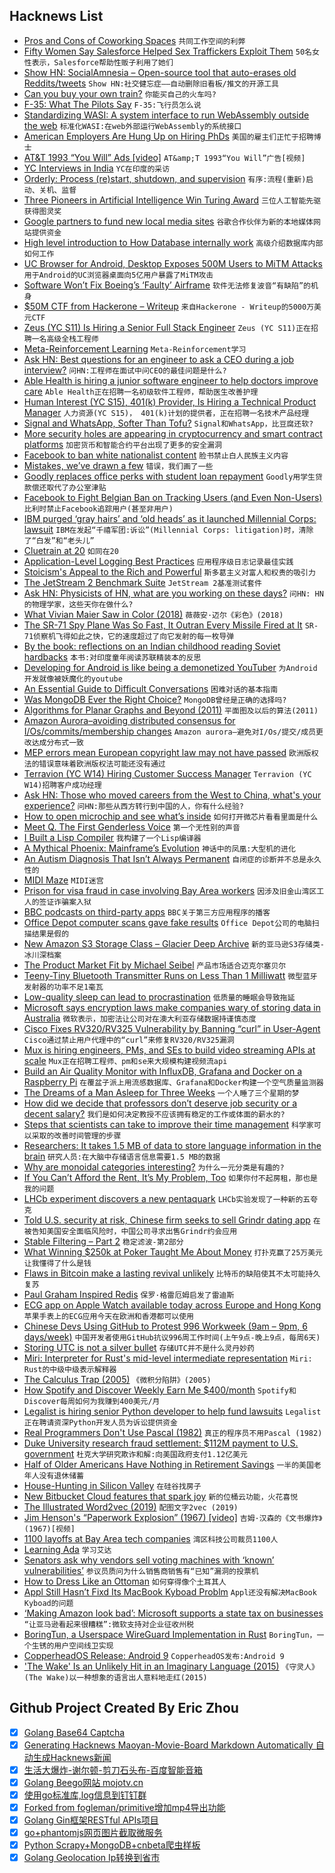 ## Hacknews List


- [Pros and Cons of Coworking Spaces](https://money.howstuffworks.com/pros-and-cons-coworking-spaces.htm)  `共同工作空间的利弊`
- [Fifty Women Say Salesforce Helped Sex Traffickers Exploit Them](https://www.bloomberg.com/news/articles/2019-03-27/fifty-women-say-salesforce-helped-sex-traffickers-exploit-them)  `50名女性表示，Salesforce帮助性贩子利用了她们`
- [Show HN: SocialAmnesia – Open-source tool that auto-erases old Reddits/tweets](https://github.com/Nick-Gottschlich/Social-Amnesia)  `Show HN:社交健忘症——自动删除旧看板/推文的开源工具`
- [Can you buy your own train?](https://www.citylab.com/transportation/2019/03/private-rail-car-fan-owners-amtrak-cuts-trains-are-cool/584971/)  `你能买自己的火车吗?`
- [F-35: What The Pilots Say](https://www.airspacemag.com/military-aviation/f-35-faces-most-critical-test-180971734/)  `F-35:飞行员怎么说`
- [Standardizing WASI: A system interface to run WebAssembly outside the web](https://hacks.mozilla.org/2019/03/standardizing-wasi-a-webassembly-system-interface/)  `标准化WASI:在web外部运行WebAssembly的系统接口`
- [American Employers Are Hung Up on Hiring PhDs](https://www.bloomberg.com/opinion/articles/2019-03-27/american-employers-are-hung-up-on-hiring-ph-d-s)  `美国的雇主们正忙于招聘博士`
- [AT&amp;T 1993 “You Will” Ads [video]](https://youtube.com/watch?v=TZb0avfQme8)  `AT&amp;T 1993“You Will”广告[视频]`
- [YC Interviews in India](https://blog.ycombinator.com/yc-interviews-in-india/)  `YC在印度的采访`
- [Orderly: Process (re)start, shutdown, and supervision](https://github.com/andrewchambers/orderly)  `有序:流程(重新)启动、关机、监督`
- [Three Pioneers in Artificial Intelligence Win Turing Award](https://www.nytimes.com/2019/03/27/technology/turing-award-hinton-lecun-bengio.html)  `三位人工智能先驱获得图灵奖`
- [Google partners to fund new local media sites](https://www.axios.com/google-local-news-sites-funding-mcclatchy-df9988e5-b0ad-42dc-b579-ff014e98467b.html)  `谷歌合作伙伴为新的本地媒体网站提供资金`
- [High level introduction to How Database internally work](https://madushandhanushka.wordpress.com/2019/03/26/how-database-works-frontend-architecture/)  `高级介绍数据库内部如何工作`
- [UC Browser for Android, Desktop Exposes 500M Users to MiTM Attacks](https://www.bleepingcomputer.com/news/security/uc-browser-for-android-desktop-exposes-500-million-users-to-mitm-attacks/)  `用于Android的UC浏览器桌面向5亿用户暴露了MiTM攻击`
- [Software Won’t Fix Boeing’s ‘Faulty’ Airframe](https://www.eetimes.com/document.asp?doc_id=1334482)  `软件无法修复波音“有缺陷”的机身`
- [$50M CTF from Hackerone – Writeup](https://github.com/manoelt/50M_CTF_Writeup)  `来自Hackerone - Writeup的5000万美元CTF`
- [Zeus (YC S11) Is Hiring a Senior Full Stack Engineer](https://jobs.lever.co/zeus/39f29ee7-3f73-424a-82e0-1dacdeb1f88f)  `Zeus (YC S11)正在招聘一名高级全栈工程师`
- [Meta-Reinforcement Learning](https://blog.floydhub.com/meta-rl/)  `Meta-Reinforcement学习`
- [Ask HN: Best questions for an engineer to ask a CEO during a job interview?](item?id=19501289)  `问HN:工程师在面试中问CEO的最佳问题是什么?`
- [Able Health is hiring a junior software engineer to help doctors improve care](https://ablehealth.com/jobs/junior-software-engineer/)  `Able Health正在招聘一名初级软件工程师，帮助医生改善护理`
- [Human Interest (YC S15), 401(k) Provider, Is Hiring a Technical Product Manager](https://humaninterest.com/careers)  `人力资源(YC S15)， 401(k)计划的提供者，正在招聘一名技术产品经理`
- [Signal and WhatsApp, Softer Than Tofu?](https://keybase.io/blog/chat-apps-softer-than-tofu)  `Signal和WhatsApp，比豆腐还软?`
- [More security holes are appearing in cryptocurrency and smart contract platforms](https://www.technologyreview.com/s/612974/once-hailed-as-unhackable-blockchains-are-now-getting-hacked/)  `加密货币和智能合约平台出现了更多的安全漏洞`
- [Facebook to ban white nationalist content](https://newsroom.fb.com/news/2019/03/standing-against-hate/)  `脸书禁止白人民族主义内容`
- [Mistakes, we’ve drawn a few](https://medium.economist.com/mistakes-weve-drawn-a-few-8cdd8a42d368)  `错误，我们画了一些`
- [Goodly replaces office perks with student loan repayment](https://techcrunch.com/2019/03/27/student-loan-benefits/)  `Goodly用学生贷款偿还取代了办公室津贴`
- [Facebook to Fight Belgian Ban on Tracking Users (and Even Non-Users)](https://www.bloomberg.com/news/articles/2019-03-27/facebook-attack-of-belgian-order-on-user-tracking-gets-hearing)  `比利时禁止Facebook追踪用户(甚至非用户)`
- [IBM purged ‘gray hairs’ and ‘old heads’ as it launched Millennial Corps: lawsuit](https://www.mercurynews.com/2019/03/27/ibm-purged-gray-hairs-and-old-heads-as-it-launched-millennial-corps-lawsuit/)  `IBM在发起“千禧军团:诉讼”(Millennial Corps: litigation)时，清除了“白发”和“老头儿”`
- [Cluetrain at 20](http://blogs.harvard.edu/doc/2019/03/26/cluetrain20/)  `如同在20`
- [Application-Level Logging Best Practices](https://geshan.com.np/blog/2019/03/follow-these-logging-best-practices-to-get-the-most-out-of-application-level-logging-slides/)  `应用程序级日志记录最佳实践`
- [Stoicism&#39;s Appeal to the Rich and Powerful](https://www.exurbe.com/stoicisms-appeal-to-the-rich-and-powerful/)  `斯多葛主义对富人和权贵的吸引力`
- [The JetStream 2 Benchmark Suite](https://webkit.org/blog/8685/introducing-the-jetstream-2-benchmark-suite/)  `JetStream 2基准测试套件`
- [Ask HN: Physicists of HN, what are you working on these days?](item?id=19500151)  `问HN: HN的物理学家，这些天你在做什么?`
- [What Vivian Maier Saw in Color (2018)](https://www.newyorker.com/culture/photo-booth/what-vivian-maier-saw-in-color)  `薇薇安·迈尔《彩色》(2018)`
- [The SR-71 Spy Plane Was So Fast, It Outran Every Missile Fired at It](https://nationalinterest.org/blog/buzz/sr-71-spy-plane-was-so-fast-it-outran-every-missile-fired-it-49202)  `SR-71侦察机飞得如此之快，它的速度超过了向它发射的每一枚导弹`
- [By the book: reflections on an Indian childhood reading Soviet hardbacks](https://www.calvertjournal.com/articles/show/4172/reflections-on-an-indian-childhood-reading-soviet-books)  `本书:对印度童年阅读苏联精装本的反思`
- [Developing for Android is like being a demonetized YouTuber](https://gbl08ma.com/developing-for-android-is-like-being-a-demonetized-youtuber/)  `为Android开发就像被妖魔化的youtube`
- [An Essential Guide to Difficult Conversations](https://medium.dave-bailey.com/the-essential-guide-to-difficult-conversations-41f736e63ccf)  `困难对话的基本指南`
- [Was MongoDB Ever the Right Choice?](https://www.simplethread.com/was-mongodb-ever-the-right-choice/)  `MongoDB曾经是正确的选择吗?`
- [Algorithms for Planar Graphs and Beyond (2011)](http://courses.csail.mit.edu/6.889/fall11/lectures/)  `平面图及以后的算法(2011)`
- [Amazon Aurora–avoiding distributed consensus for I/Os/commits/membership changes](https://blog.acolyer.org/2019/03/27/amazon-aurora:-on-avoiding-distributed-consensus-for-i-os,-commits,-and-membership-changes/)  `Amazon aurora—避免对I/Os/提交/成员更改达成分布式一致`
- [MEP errors mean European copyright law may not have passed](https://www.theguardian.com/media/2019/mar/27/mep-errors-mean-european-copyright-law-may-not-have-passed)  `欧洲版权法的错误意味着欧洲版权法可能还没有通过`
- [Terravion (YC W14) Hiring Customer Success Manager](https://www.terravion.com/customer-support-manager/)  `Terravion (YC W14)招聘客户成功经理`
- [Ask HN: Those who moved careers from the West to China, what&#39;s your experience?](item?id=19500740)  `问HN:那些从西方转行到中国的人，你有什么经验?`
- [How to open microchip and see what’s inside](https://zeptobars.com/en/read/how-to-open-microchip-asic-what-inside)  `如何打开微芯片看看里面是什么`
- [Meet Q. The First Genderless Voice](https://www.genderlessvoice.com)  `第一个无性别的声音`
- [I Built a Lisp Compiler](https://mpov.timmorgan.org/i-built-a-lisp-compiler/)  `我构建了一个Lisp编译器`
- [A Mythical Phoenix: Mainframe’s Evolution](https://www.share.org/blog/a-mythical-phoenix-mainframe-s-evolution)  `神话中的凤凰:大型机的进化`
- [An Autism Diagnosis That Isn’t Always Permanent](https://www.msn.com/en-us/health/health-news/the-autism-diagnosis-that-isnt-always-permanent/ar-BBVcO1C)  `自闭症的诊断并不总是永久性的`
- [MIDI Maze](https://en.wikipedia.org/wiki/MIDI_Maze)  `MIDI迷宫`
- [Prison for visa fraud in case involving Bay Area workers](https://www.mercurynews.com/2019/03/26/h-1b-prison-for-visa-fraud-in-case-involving-bay-area-workers/)  `因涉及旧金山湾区工人的签证诈骗案入狱`
- [BBC podcasts on third-party apps](http://www.bbc.co.uk/blogs/aboutthebbc/entries/d68712d7-bd24-440f-94a0-1c6a4cdee71a)  `BBC关于第三方应用程序的播客`
- [Office Depot computer scans gave fake results](https://www.consumer.ftc.gov/blog/2019/03/office-depot-computer-scans-gave-fake-results)  `Office Depot公司的电脑扫描结果是假的`
- [New Amazon S3 Storage Class – Glacier Deep Archive](https://aws.amazon.com/blogs/aws/new-amazon-s3-storage-class-glacier-deep-archive/)  `新的亚马逊S3存储类-冰川深档案`
- [The Product Market Fit by Michael Seibel](https://www.youtube.com/watch?v=FBOLk9s9Ci4)  `产品市场适合迈克尔塞贝尔`
- [Teeny-Tiny Bluetooth Transmitter Runs on Less Than 1 Milliwatt](https://spectrum.ieee.org/tech-talk/semiconductors/design/teenytiny-bluetooth-transmitter-runs-on-less-than-1-milliwatt)  `微型蓝牙发射器的功率不足1毫瓦`
- [Low-quality sleep can lead to procrastination](https://solvingprocrastination.com/study-procrastination-sleep-quality-self-control/)  `低质量的睡眠会导致拖延`
- [Microsoft says encryption laws make companies wary of storing data in Australia](https://www.abc.net.au/news/2019-03-28/microsoft-says-companies-are-no-longer-comfortable-storing-data/10946494)  `微软表示，加密法让公司对在澳大利亚存储数据持谨慎态度`
- [Cisco Fixes RV320/RV325 Vulnerability by Banning “curl” in User-Agent](https://twitter.com/RedTeamPT/status/1110843396657238016)  `Cisco通过禁止用户代理中的“curl”来修复RV320/RV325漏洞`
- [Mux is hiring engineers, PMs, and SEs to build video streaming APIs at scale](https://mux.com/jobs/)  `Mux正在招聘工程师、pm和se来大规模构建视频流api`
- [Build an Air Quality Monitor with InfluxDB, Grafana and Docker on a Raspberry Pi](https://www.balena.io/blog/build-an-environment-and-air-quality-monitor-with-raspberry-pi/)  `在覆盆子派上用流感数据库、Grafana和Docker构建一个空气质量监测器`
- [The Dreams of a Man Asleep for Three Weeks](https://kotaku.com/the-dreams-of-a-man-asleep-for-three-weeks-1833572960)  `一个人睡了三个星期的梦`
- [How did we decide that professors don’t deserve job security or a decent salary?](https://www.chronicle.com/interactives/2019-03-27-childress)  `我们是如何决定教授不应该拥有稳定的工作或体面的薪水的?`
- [Steps that scientists can take to improve their time management](https://www.nature.com/articles/d41586-019-00973-6)  `科学家可以采取的改善时间管理的步骤`
- [Researchers: It takes 1.5 MB of data to store language information in the brain](https://medicalxpress.com/news/2019-03-approximately-megabytes-language-brain.html)  `研究人员:在大脑中存储语言信息需要1.5 MB的数据`
- [Why are monoidal categories interesting?](https://jvns.ca/blog/2019/03/26/what-are-monoidal-categories/)  `为什么一元分类是有趣的?`
- [If You Can’t Afford the Rent, It’s My Problem, Too](https://www.bloomberg.com/opinion/articles/2019-03-26/if-you-can-t-afford-the-rent-it-s-my-problem-too)  `如果你付不起房租，那也是我的问题`
- [LHCb experiment discovers a new pentaquark](https://home.cern/news/news/physics/lhcb-experiment-discovers-new-pentaquark)  `LHCb实验发现了一种新的五夸克`
- [Told U.S. security at risk, Chinese firm seeks to sell Grindr dating app](https://www.reuters.com/article/us-grindr-m-a-exclusive/exclusive-us-pushes-chinese-owner-of-grindr-to-divest-the-dating-app-sources-idUSKCN1R809L)  `在被告知美国安全面临风险时，中国公司寻求出售Grindr约会应用`
- [Stable Filtering – Part 2](https://caseymuratori.com/blog_0036)  `稳定滤波-第2部分`
- [What Winning $250k at Poker Taught Me About Money](https://www.thecut.com/2019/03/maria-konnikova-won-poker-tournament.html)  `打扑克赢了25万美元让我懂得了什么是钱`
- [Flaws in Bitcoin make a lasting revival unlikely](https://www.economist.com/finance-and-economics/2019/03/27/flaws-in-bitcoin-make-a-lasting-revival-unlikely)  `比特币的缺陷使其不太可能持久复苏`
- [Paul Graham Inspired Redis](https://twitter.com/antirez/status/1110468354542919681)  `保罗·格雷厄姆启发了雷迪斯`
- [ECG app on Apple Watch available today across Europe and Hong Kong](https://www.apple.com/newsroom/2019/03/ecg-app-and-irregular-rhythm-notification-on-apple-watch-available-today-across-europe-and-hong-kong/)  `苹果手表上的ECG应用今天在欧洲和香港都可以使用`
- [Chinese Devs Using GitHub to Protest 996 Workweek (9am – 9pm, 6 days/week)](https://996.icu/#/en_US)  `中国开发者使用GitHub抗议996周工作时间(上午9点-晚上9点，每周6天)`
- [Storing UTC is not a silver bullet](https://codeblog.jonskeet.uk/2019/03/27/storing-utc-is-not-a-silver-bullet/)  `存储UTC并不是什么灵丹妙药`
- [Miri: Interpreter for Rust&#39;s mid-level intermediate representation](https://github.com/rust-lang/miri)  `Miri: Rust的中级中级表示解释器`
- [The Calculus Trap (2005)](https://artofproblemsolving.com/news/articles/avoid-the-calculus-trap)  `《微积分陷阱》(2005)`
- [How Spotify and Discover Weekly Earn Me $400/month](https://www.stevebenjamins.com/blog/spotify-and-discover-weekly)  `Spotify和Discover每周如何为我赚到400美元/月`
- [Legalist is hiring senior Python developer to help fund lawsuits](http://angel.co/legalist/jobs)  `Legalist正在聘请资深Python开发人员为诉讼提供资金`
- [Real Programmers Don&#39;t Use Pascal (1982)](https://web.mit.edu/humor/Computers/real.programmers)  `真正的程序员不用Pascal (1982)`
- [Duke University research fraud settlement: $112M payment to U.S. government](https://www.dukechronicle.com/article/2019/03/duke-university-settlement-research-fraud-president-price-announces-research-fraud-settlement-with-substantial-payment-to-u-s-government)  `杜克大学研究欺诈和解:向美国政府支付1.12亿美元`
- [Half of Older Americans Have Nothing in Retirement Savings](https://www.bloomberg.com/news/articles/2019-03-26/almost-half-of-older-americans-have-zero-in-retirement-savings)  `一半的美国老年人没有退休储蓄`
- [House-Hunting in Silicon Valley](https://www.theguardian.com/us-news/2019/mar/27/silicon-valley-tech-wealth-real-estate)  `在硅谷找房子`
- [New Bitbucket Cloud features that spark joy](https://bitbucket.org/blog/6-new-bitbucket-cloud-features-that-spark-joy)  `新的位桶云功能，火花喜悦`
- [The Illustrated Word2vec (2019)](https://jalammar.github.io/illustrated-word2vec/)  `配图文字2vec (2019)`
- [Jim Henson&#39;s “Paperwork Explosion” (1967) [video]](https://www.youtube.com/watch?v=_IZw2CoYztk)  `吉姆·汉森的《文书爆炸》(1967)[视频]`
- [1100 layoffs at Bay Area tech companies](https://www.mercurynews.com/2019/03/27/tech-layoffs-to-top-1000-in-bay-area-by-late-may-state-reports-show/)  `湾区科技公司裁员1100人`
- [Learning Ada](https://words.steveklabnik.com/learning-ada)  `学习艾达`
- [Senators ask why vendors sell voting machines with ‘known’ vulnerabilities’](https://techcrunch.com/2019/03/27/senators-security-voting-machines/)  `参议员质问为什么销售商销售有“已知”漏洞的投票机`
- [How to Dress Like an Ottoman](https://www.atlasobscura.com/articles/illustrated-guide-to-ottoman-clothes)  `如何穿得像个土耳其人`
- [Appl Still Hasn’t Fixd Its MacBook Kyboad Problm](https://www.theverge.com/2019/3/27/18284042/apple-macbook-keyboard-apology-issues-bad-design)  `Appl还没有解决MacBook Kyboad的问题`
- [‘Making Amazon look bad’: Microsoft supports a state tax on businesses](https://www.seattletimes.com/seattle-news/politics/making-amazon-look-bad-the-unique-and-welcome-way-microsoft-is-getting-amazons-goat/)  `“让亚马逊看起来很糟糕”:微软支持对企业征收州税`
- [BoringTun, a Userspace WireGuard Implementation in Rust](https://blog.cloudflare.com/boringtun-userspace-wireguard-rust/)  `BoringTun，一个生锈的用户空间线卫实现`
- [CopperheadOS Release: Android 9](https://copperhead.co/blog/2019/03/26/copperheados-pie-release)  `CopperheadOS发布:Android 9`
- [&#39;The Wake&#39; Is an Unlikely Hit in an Imaginary Language (2015)](https://www.npr.org/2015/08/27/434970724/the-wake-is-an-unlikely-hit-in-an-imaginary-language)  `《守灵人》(The Wake)以一种想象的语言出人意料地走红(2015)`

## Github Project Created By Eric Zhou

- [x] [Golang Base64 Captcha](https://github.com/mojocn/base64Captcha)
- [x] [Generating Hacknews Maoyan-Movie-Board Markdown Automatically 自动生成Hacknews新闻](https://github.com/dejavuzhou/md-genie)
- [x] [生活大爆炸-谢尔顿-剪刀石头布-百度智能音箱](https://github.com/mojocn/dueros-bang-game)
- [x] [Golang Beego网站 mojotv.cn](https://github.com/mojocn/www.mojotv.cn)
- [x] [使用go标准库,log信息到钉钉群](https://github.com/mojocn/dooger)
- [x] [Forked from fogleman/primitive增加mp4导出功能](https://github.com/mojocn/primitive)
- [x] [Golang Gin框架RESTful APIs项目](https://github.com/JJJJJJJerk/ezier-golang-web-api-framework)
- [x] [go+phantomjs网页图片截取微服务](https://github.com/mojocn/screen_shot)
- [x] [Python Scrapy+MongoDB+cnbeta爬虫样板](https://github.com/mojocn/scrapy_mongodb_boilerplate_cnbeta)
- [x] [Golang Geolocation Ip转换到省市](https://github.com/mojocn/ip2location)